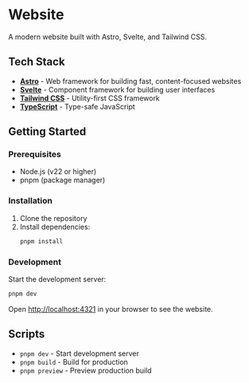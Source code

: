 # Website

A modern website built with Astro, Svelte, and Tailwind CSS.

## Tech Stack

- **[Astro](https://astro.build/)** - Web framework for building fast, content-focused websites
- **[Svelte](https://svelte.dev/)** - Component framework for building user interfaces
- **[Tailwind CSS](https://tailwindcss.com/)** - Utility-first CSS framework
- **[TypeScript](https://www.typescriptlang.org/)** - Type-safe JavaScript

## Getting Started

### Prerequisites

- Node.js (v22 or higher)
- pnpm (package manager)

### Installation

1. Clone the repository
2. Install dependencies:
   ```bash
   pnpm install
   ```

### Development

Start the development server:

```bash
pnpm dev
```

Open [http://localhost:4321](http://localhost:4321) in your browser to see the website.

## Scripts

- `pnpm dev` - Start development server
- `pnpm build` - Build for production
- `pnpm preview` - Preview production build
